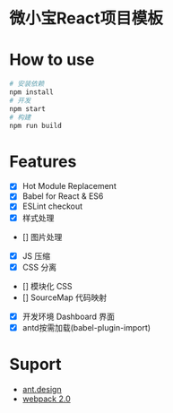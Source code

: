 # 微小宝React项目模板

# How to use

```bash
# 安装依赖
npm install
# 开发
npm start
# 构建
npm run build
```

# Features

- [x] Hot Module Replacement
- [x] Babel for React & ES6
- [x] ESLint checkout
- [x] 样式处理
- [] 图片处理
- [x] JS 压缩
- [x] CSS 分离
- [] 模块化 CSS
- [] SourceMap 代码映射
- [x] 开发环境 Dashboard 界面
- [x] antd按需加载(babel-plugin-import)

# Suport

- [ant.design](https://ant.design/)
- [webpack 2.0](http://webpack.js.org/)

